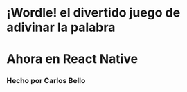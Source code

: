 <h1>¡Wordle! el divertido juego de adivinar la palabra</h3>
<h1>Ahora en React Native</h3>
<h3>Hecho por Carlos Bello</h2>
